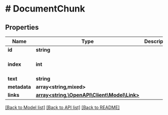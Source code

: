 # # DocumentChunk

## Properties

Name | Type | Description | Notes
------------ | ------------- | ------------- | -------------
**id** | **string** |  |
**index** | **int** |  | [optional] [default to -1]
**text** | **string** |  |
**metadata** | **array<string,mixed>** |  | [optional]
**links** | [**array<string,\OpenAPI\Client\Model\Link>**](Link.md) |  |

[[Back to Model list]](../../README.md#models) [[Back to API list]](../../README.md#endpoints) [[Back to README]](../../README.md)
